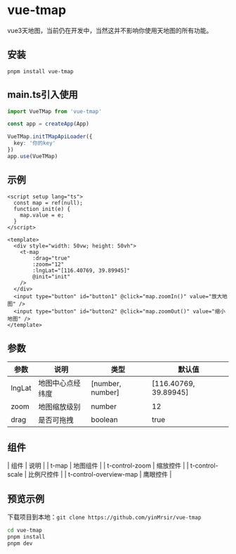 # vue-tmap

vue3天地图，当前仍在开发中，当然这并不影响你使用天地图的所有功能。

## 安装

```shell
pnpm install vue-tmap
```

## main.ts引入使用
```ts
import VueTMap from 'vue-tmap'

const app = createApp(App)

VueTMap.initTMapApiLoader({
  key: '你的key'
})
app.use(VueTMap)
```

## 示例
```vue
<script setup lang="ts">
  const map = ref(null);
  function init(e) {
    map.value = e;
  }
</script>

<template>
  <div style="width: 50vw; height: 50vh">
    <t-map
        :drag="true"
        :zoom="12"
        :lngLat="[116.40769, 39.89945]"
        @init="init"
    />
  </div>
  <input type="button" id="button1" @click="map.zoomIn()" value="放大地图" />
  <input type="button" id="button2" @click="map.zoomOut()" value="缩小地图" />
</template>
```
## 参数
| 参数 | 说明 | 类型 | 默认值 |
| --- | --- | --- | --- |
| lngLat | 地图中心点经纬度 | [number, number] | [116.40769, 39.89945] |
| zoom | 地图缩放级别 | number | 12 |
| drag | 是否可拖拽 | boolean | true |

## 组件
| 组件 | 说明 |
| t-map | 地图组件 |
| t-control-zoom | 缩放控件 |
| t-control-scale | 比例尺控件 |
| t-control-overview-map | 鹰眼控件 |

## 预览示例

下载项目到本地：`git clone https://github.com/yinMrsir/vue-tmap`

```sh
cd vue-tmap
pnpm install
pnpm dev
```

